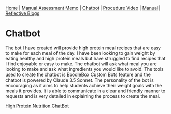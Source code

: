 [Home](index.md) | [Manual Assessment Memo](manual_assessment_memo.md) | [Chatbot](chatbot.md) | [Procedure Video](procedure_video.md) | [Manual](manual.md) | [Reflective Blogs](reflective_blogs.md)

# Chatbot
The bot I have created will provide high protein meal recipes that are easy to make for each meal of the day. I have been looking to gain weight by eating healthy and high protein meals but have struggled to find recipes that I find enjoyable or easy to make. The chatbot will ask what meal you are looking to make and ask what ingredients you would like to avoid. The tools used to create the chatbot is BoodleBox Custom Bots feature and the chatbot is powered by Claude 3.5 Sonnet. The personality of the bot is encouraging as it aims to help students achieve their weight goals with the meals it provides. It is able to communicate in a clear and friendly manner to requests and is very detailed in explaining the process to create the meal.

[High Protein Nutrition ChatBot](https://box.boodle.ai/a/@HighProteinNutritionBot)
